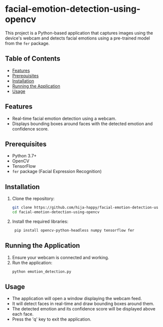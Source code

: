 # facial-emotion-detection-using-opencv

This project is a Python-based application that captures images using the device's webcam and detects facial emotions using a pre-trained model from the `fer` package.

## Table of Contents

- [Features](#features)
- [Prerequisites](#prerequisites)
- [Installation](#installation)
- [Running the Application](#running-the-application)
- [Usage](#usage)

## Features

- Real-time facial emotion detection using a webcam.
- Displays bounding boxes around faces with the detected emotion and confidence score.

## Prerequisites

- Python 3.7+
- OpenCV
- TensorFlow
- `fer` package (Facial Expression Recognition)

## Installation

1. Clone the repository:
    ```bash
    git clone https://github.com/hija-happy/facial-emotion-detection-using-opencv.git
    cd facial-emotion-detection-using-opencv
    ```

2. Install the required libraries:
    ```bash
     pip install opencv-python-headless numpy tensorflow fer
    ```

## Running the Application

1. Ensure your webcam is connected and working.
2. Run the application:
    ```bash
    python emotion_detection.py
    ```

## Usage

- The application will open a window displaying the webcam feed.
- It will detect faces in real-time and draw bounding boxes around them.
- The detected emotion and its confidence score will be displayed above each face.
- Press the 'q' key to exit the application.

